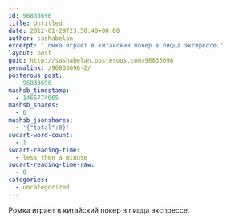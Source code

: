 ```yaml
---
id: 96833696
title: Untitled
date: 2012-01-29T23:50:40+00:00
author: sashabelan
excerpt: ' омка играет в китайский покер в пицца экспрессе.'
layout: post
guid: http://sashabelan.posterous.com/96833696
permalink: /96833696-2/
posterous_post:
  - 96833696
mashsb_timestamp:
  - 1465774065
mashsb_shares:
  - 0
mashsb_jsonshares:
  - '{"total":0}'
swcart-word-count:
  - 1
swcart-reading-time:
  - less then a minute
swcart-reading-time-raw:
  - 0
categories:
  - uncategorized
---
```

Ромка играет в китайский покер в пицца экспрессе.